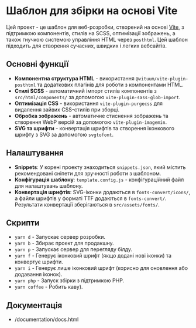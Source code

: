 # Шаблон для збірки на основі Vite

Цей проект - це шаблон для веб-розробки, створений на основі [Vite](https://vitejs.dev/), з підтримкою компонентів, стилів на SCSS, оптимізації зображень, а також гнучкою системою управління HTML через `posthtml`. Цей шаблон підходить для створення сучасних, швидких і легких вебсайтів.

## Основні функції

- **Компонентна структура HTML** - використання `@vituum/vite-plugin-posthtml` та додаткових плагінів для роботи з компонентами HTML.
- **Стилі SCSS** - автоматичний імпорт стилів компонентів з `src/html/components/` за допомогою `vite-plugin-sass-glob-import`.
- **Оптимізація CSS** - використання `vite-plugin-purgecss` для видалення зайвих CSS-стилів при зборці.
- **Обробка зображень** - автоматичне стиснення зображень та створення WebP версій за допомогою `vite-plugin-imagemin`.
- **SVG та шрифти** - конвертація шрифтів та створення іконкового шрифту з SVG за допомогою `svgtofont`.

## Налаштування

- **Snippets**: У корені проекту знаходиться `snippets.json`, який містить рекомендовані сніпети для зручності роботи з шаблоном.
- **Конфігурація шаблону**: `template.config.js` - конфігураційний файл для налаштувань шаблону.
- **Конвертація шрифтів**: SVG-іконки додаються в `fonts-convert/icons/`, а файли шрифтів у форматі TTF додаються в `fonts-convert/`. Результати конвертації зберігаються в `src/assets/fonts/`.

## Скрипти

- `yarn d` - Запускає сервер розробки.
- `yarn b` - Збирає проект для продакшну.
- `yarn p` - Запускає сервер для перегляду білду.
- `yarn f` - Генерує іконковий шрифт (якщо додані нові іконки) та конвертує шрифти.
- `yarn i` - Генерує лише іконковий шрифт (корисно для оновлення або додавання іконок).
- `yarn php` - Запуск збірки з підтримкою PHP.
- `yarn coffee` - Робить каву).

## Документація

- /documentation/docs.html